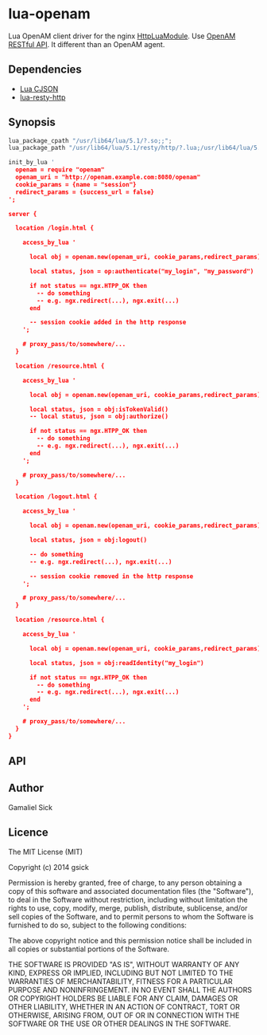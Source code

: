 lua-openam
==========

Lua OpenAM client driver for the nginx [HttpLuaModule](http://wiki.nginx.org/HttpLuaModule).
Use [OpenAM RESTful API](http://openam.forgerock.org/openam-documentation/openam-doc-source/doc/dev-guide/index/chap-rest.html).
It different than an OpenAM agent.

## Dependencies

* [Lua CJSON](http://www.kyne.com.au/~mark/software/lua-cjson.php)
* [lua-resty-http](https://github.com/pintsized/lua-resty-http)

## Synopsis

```lua
lua_package_cpath "/usr/lib64/lua/5.1/?.so;;";
lua_package_path "/usr/lib64/lua/5.1/resty/http/?.lua;/usr/lib64/lua/5.1/openam/?.lua;;";

init_by_lua '
  openam = require "openam"
  openam_uri = "http://openam.example.com:8080/openam"
  cookie_params = {name = "session"}
  redirect_params = {success_url = false}
';

server {

  location /login.html {

    access_by_lua '

      local obj = openam.new(openam_uri, cookie_params,redirect_params)

      local status, json = op:authenticate("my_login", "my_password")

      if not status == ngx.HTPP_OK then
        -- do something
        -- e.g. ngx.redirect(...), ngx.exit(...)
      end

      -- session cookie added in the http response
    ';

    # proxy_pass/to/somewhere/...
  }

  location /resource.html {

    access_by_lua '

      local obj = openam.new(openam_uri, cookie_params,redirect_params)

      local status, json = obj:isTokenValid()
      -- local status, json = obj:authorize()

      if not status == ngx.HTPP_OK then
        -- do something
        -- e.g. ngx.redirect(...), ngx.exit(...)
      end
    ';

    # proxy_pass/to/somewhere/...
  }

  location /logout.html {

    access_by_lua '

      local obj = openam.new(openam_uri, cookie_params,redirect_params)

      local status, json = obj:logout()

      -- do something
      -- e.g. ngx.redirect(...), ngx.exit(...)

      -- session cookie removed in the http response
    ';

    # proxy_pass/to/somewhere/...
  }

  location /resource.html {

    access_by_lua '

      local obj = openam.new(openam_uri, cookie_params,redirect_params)

      local status, json = obj:readIdentity("my_login")

      if not status == ngx.HTPP_OK then
        -- do something
        -- e.g. ngx.redirect(...), ngx.exit(...)
      end
    ';

    # proxy_pass/to/somewhere/...
  }
}
```

## API

## Author

Gamaliel Sick

## Licence

The MIT License (MIT)

Copyright (c) 2014 gsick

Permission is hereby granted, free of charge, to any person obtaining a copy of
this software and associated documentation files (the "Software"), to deal in
the Software without restriction, including without limitation the rights to
use, copy, modify, merge, publish, distribute, sublicense, and/or sell copies of
the Software, and to permit persons to whom the Software is furnished to do so,
subject to the following conditions:

The above copyright notice and this permission notice shall be included in all
copies or substantial portions of the Software.

THE SOFTWARE IS PROVIDED "AS IS", WITHOUT WARRANTY OF ANY KIND, EXPRESS OR
IMPLIED, INCLUDING BUT NOT LIMITED TO THE WARRANTIES OF MERCHANTABILITY, FITNESS
FOR A PARTICULAR PURPOSE AND NONINFRINGEMENT. IN NO EVENT SHALL THE AUTHORS OR
COPYRIGHT HOLDERS BE LIABLE FOR ANY CLAIM, DAMAGES OR OTHER LIABILITY, WHETHER
IN AN ACTION OF CONTRACT, TORT OR OTHERWISE, ARISING FROM, OUT OF OR IN
CONNECTION WITH THE SOFTWARE OR THE USE OR OTHER DEALINGS IN THE SOFTWARE.
